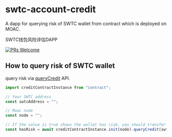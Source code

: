 # swtc-account-credit

A dapp for querying risk of SWTC wallet from contract which is deployed on MOAC.

SWTC钱包风险评估DAPP

[![PRs Welcome](https://img.shields.io/badge/PRs-welcome-brightgreen.svg?style=flat-square)](http://makeapullrequest.com)

## How to query risk of SWTC wallet

query risk via [queryCredit](https://github.com/JCCDex/swtc-account-credit/blob/master/dapp/js/contract.ts#L42) API.

```javascript
import creditContractInstance from "contract";

// Your SWTC address
const swtcAddress = "";

// Moac node
const node = "";

// If the value is true shows the wallet has risk, you should transfer all tokens to new wallet from the risk wallet.
const hasRisk = await creditContractInstance.init(node).queryCredit(swtcAddress);
```
